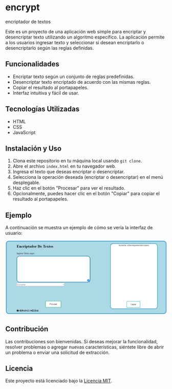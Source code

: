 # encrypt
encriptador de textos

Este es un proyecto de una aplicación web simple para encriptar y desencriptar texto utilizando un algoritmo específico. La aplicación permite a los usuarios ingresar texto y seleccionar si desean encriptarlo o desencriptarlo según las reglas definidas.

## Funcionalidades

- Encriptar texto según un conjunto de reglas predefinidas.
- Desencriptar texto encriptado de acuerdo con las mismas reglas.
- Copiar el resultado al portapapeles.
- Interfaz intuitiva y fácil de usar.

## Tecnologías Utilizadas

- HTML
- CSS
- JavaScript

## Instalación y Uso

1. Clona este repositorio en tu máquina local usando `git clone`.
2. Abre el archivo `index.html` en tu navegador web.
3. Ingresa el texto que deseas encriptar o desencriptar.
4. Selecciona la operación deseada (encriptar o desencriptar) en el menú desplegable.
5. Haz clic en el botón "Procesar" para ver el resultado.
6. Opcionalmente, puedes hacer clic en el botón "Copiar" para copiar el resultado al portapapeles.

## Ejemplo

A continuación se muestra un ejemplo de cómo se vería la interfaz de usuario:

![Interfaz de Usuario](interfaz.png)

## Contribución

Las contribuciones son bienvenidas. Si deseas mejorar la funcionalidad, resolver problemas o agregar nuevas características, siéntete libre de abrir un problema o enviar una solicitud de extracción.

## Licencia

Este proyecto está licenciado bajo la [Licencia MIT](LICENSE).
